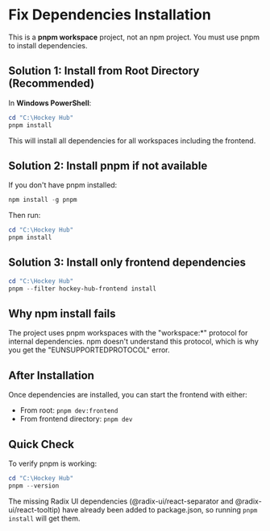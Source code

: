 # Fix Dependencies Installation

This is a **pnpm workspace** project, not an npm project. You must use pnpm to install dependencies.

## Solution 1: Install from Root Directory (Recommended)

In **Windows PowerShell**:
```powershell
cd "C:\Hockey Hub"
pnpm install
```

This will install all dependencies for all workspaces including the frontend.

## Solution 2: Install pnpm if not available

If you don't have pnpm installed:
```powershell
npm install -g pnpm
```

Then run:
```powershell
cd "C:\Hockey Hub"
pnpm install
```

## Solution 3: Install only frontend dependencies

```powershell
cd "C:\Hockey Hub"
pnpm --filter hockey-hub-frontend install
```

## Why npm install fails

The project uses pnpm workspaces with the "workspace:*" protocol for internal dependencies. npm doesn't understand this protocol, which is why you get the "EUNSUPPORTEDPROTOCOL" error.

## After Installation

Once dependencies are installed, you can start the frontend with either:
- From root: `pnpm dev:frontend`
- From frontend directory: `pnpm dev`

## Quick Check

To verify pnpm is working:
```powershell
cd "C:\Hockey Hub"
pnpm --version
```

The missing Radix UI dependencies (@radix-ui/react-separator and @radix-ui/react-tooltip) have already been added to package.json, so running `pnpm install` will get them.
